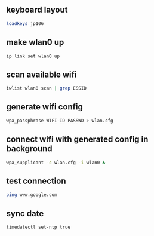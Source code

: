 ## keyboard layout

```bash
loadkeys jp106
```
## make wlan0 up
```bash
ip link set wlan0 up
```

## scan available wifi
```bash
iwlist wlan0 scan | grep ESSID
```

## generate wifi config
```bash
wpa_passphrase WIFI-ID PASSWD > wlan.cfg
```

## connect wifi with generated config in background
```bash
wpa_supplicant -c wlan.cfg -i wlan0 &
```

## test connection
```bash
ping www.google.com
```

## sync date
```bash
timedatectl set-ntp true
```
